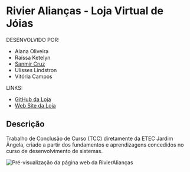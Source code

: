 # __Rivier Alianças__ - Loja Virtual de Jóias

DESENVOLVIDO POR:

- Alana Oliveira
- Raíssa Ketelyn
- [Sanmir Cruz](https://github.com/Sancruz-dev)
- Ulisses Lindstron
- Vitória Campos

LINKS:
- [GitHub da Loja](https://github.com/Rivier-Team/RivierAliancasOficial)
- [Web Site da Loja](https://rivieraliancas.com.br/)

## Descrição

Trabalho de Conclusão de Curso (TCC) diretamente da ETEC Jardim Ângela, criado a partir dos fundamentos e aprendizagens concedidos no curso de desenvolvimento de sistemas.

![Pré-visualização da página web da RivierAlianças](https://rivieraliancas.com.br/image/catalog/tela-desktop-cortado-redimensionado.png)






